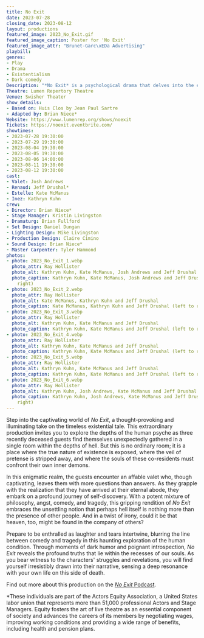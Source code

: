 ```yaml
---
title: No Exit
date: 2023-07-28
closing_date: 2023-08-12
layout: productions
featured_image: 2023_No_Exit.gif
featured_image_caption: Poster for 'No Exit'
featured_image_attr: "Brunet-Garc\xEDa Advertising"
playbill:
genres:
- Play
- Drama
- Existentialism
- Dark comedy
Description: "*No Exit* is a psychological drama that delves into the eternal torment of three souls trapped in a windowless room. Written by Jean-Paul Sartre, the play explores themes of existential despair and the human condition, encapsulated in the famous line, \"Hell is other people.\""
Theatre: Lumen Repertory Theatre
Venue: Swisher Theater
show_details:
- Based on: Huis Clos by Jean Paul Sartre
- Adapted by: Brian Niece*
Website: https://www.lumenrep.org/shows/noexit
Tickets: https://noexit.eventbrite.com/
showtimes:
- 2023-07-28 19:30:00
- 2023-07-29 19:30:00
- 2023-08-04 19:30:00
- 2023-08-05 19:30:00
- 2023-08-06 14:00:00
- 2023-08-11 19:30:00
- 2023-08-12 19:30:00
cast:
- Valet: Josh Andrews
- Renaud: Jeff Drushal*
- Estelle: Kate McManus
- Inez: Kathryn Kuhn
crew:
- Director: Brian Niece*
- Stage Manager: Kristin Livingston
- Dramaturg: Brian Fullford
- Set Design: Daniel Dungan
- Lighting Design: Mike Livingston
- Production Design: Claire Cimino
- Sound Design: Brian Niece*
- Master Carpenter: Tyler Hammond
photos:
- photo: 2023_No_Exit_1.webp
  photo_attr: Ray Hollister
  photo_alt: Kathryn Kuhn, Kate McManus, Josh Andrews and Jeff Drushal
  photo_caption: Kathryn Kuhn, Kate McManus, Josh Andrews and Jeff Drushal (left to
    right)
- photo: 2023_No_Exit_2.webp
  photo_attr: Ray Hollister
  photo_alt: Kate McManus, Kathryn Kuhn and Jeff Drushal
  photo_caption: Kate McManus, Kathryn Kuhn and Jeff Drushal (left to right)
- photo: 2023_No_Exit_3.webp
  photo_attr: Ray Hollister
  photo_alt: Kathryn Kuhn, Kate McManus and Jeff Drushal
  photo_caption: Kathryn Kuhn, Kate McManus and Jeff Drushal (left to right)
- photo: 2023_No_Exit_4.webp
  photo_attr: Ray Hollister
  photo_alt: Kathryn Kuhn, Kate McManus and Jeff Drushal
  photo_caption: Kathryn Kuhn, Kate McManus and Jeff Drushal (left to right)
- photo: 2023_No_Exit_5.webp
  photo_attr: Ray Hollister
  photo_alt: Kathryn Kuhn, Kate McManus and Jeff Drushal
  photo_caption: Kathryn Kuhn, Kate McManus and Jeff Drushal (left to right)
- photo: 2023_No_Exit_6.webp
  photo_attr: Ray Hollister
  photo_alt: Kathryn Kuhn, Josh Andrews, Kate McManus and Jeff Drushal
  photo_caption: Kathryn Kuhn, Josh Andrews, Kate McManus and Jeff Drushal (left to
    right)
---
```

Step into the captivating world of *No Exit*, a thought-provoking and illuminating take on the timeless existential tale. This extraordinary production invites you to explore the depths of the human psyche as three recently deceased guests find themselves unexpectedly gathered in a single room within the depths of hell. But this is no ordinary room; it is a place where the true nature of existence is exposed, where the veil of pretense is stripped away, and where the souls of these co-residents must confront their own inner demons.

In this enigmatic realm, the guests encounter an affable valet who, though captivating, leaves them with more questions than answers. As they grapple with the realization that they have arrived at their eternal abode, they embark on a profound journey of self-discovery. With a potent mixture of philosophy, angst, comedy, and tragedy, this gripping rendition of *No Exit* embraces the unsettling notion that perhaps hell itself is nothing more than the presence of other people. And in a twist of irony, could it be that heaven, too, might be found in the company of others?

Prepare to be enthralled as laughter and tears intertwine, blurring the line between comedy and tragedy in this haunting exploration of the human condition. Through moments of dark humor and poignant introspection, *No Exit* reveals the profound truths that lie within the recesses of our souls. As you bear witness to the characters' struggles and revelations, you will find yourself irresistibly drawn into their narrative, sensing a deep resonance with your own life on this side of death.

Find out more about this production on the [*No Exit* Podcast](https://www.youtube.com/watch?v=0ZieSlqSq9k).

*These individuals are part of the Actors Equity Association, a United States labor union that represents more than 51,000 professional Actors and Stage Managers. Equity fosters the art of live theatre as an essential component of society and advances the careers of its members by negotiating wages, improving working conditions and providing a wide range of benefits, including health and pension plans. 
